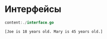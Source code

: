 # Интерфейсы

```go
content:./interface.go
```

```text
[Joe is 18 years old. Mary is 45 years old.]
```
